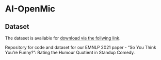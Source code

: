 # AI-OpenMic

## Dataset

The dataset is available for [download via the follwing link](https://www.cfilt.iitb.ac.in/~diptesh/AI_open_mic_dataset.zip).

Repository for code and dataset for our EMNLP 2021 paper - “So You Think You’re Funny?”: Rating the Humour Quotient in Standup Comedy.
